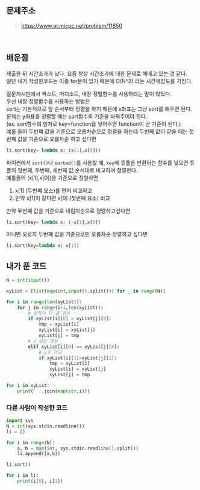 ## 문제주소

> https://www.acmicpc.net/problem/11650

</br>

## 배운점

제출한 뒤 시간초과가 났다. 요즘 항상 시간초과에 대한 문제로 헤매고 있는 것 같다.  
일단 내가 작성한코드는 이중 for문이 있기 때문에 O(N^2) 라는 시간복잡도를 가진다.

질문게시판에서 퀵소트, 머지소트, 내장 정렬함수를 사용하라는 말이 많았다.  
우선 내장 정렬함수를 사용하는 방법은  
sort는 기본적으로 앞 순서부터 정렬을 하기 때문에 x좌표는 그냥 sort를 해주면 된다.  
문제는 y좌표를 정렬할 때는 sort함수의 기준을 바꿔주어야 한다.  
(ex. sort함수의 인자로 key=function을 넣어주면 function이 곧 기준이 된다.)  
예를 들어 두번쨰 값을 기준으로 오름차순으로 정렬을 하는데 두번째 값이 같을 때는 첫번쨰 값을 기준으로 오름차순 하고 싶다면

```py
li.sort(key= lambda x: (x[1],x[0]))
```

파이썬에서 `sort()`나 `sorted()`를 사용할 떄, `key`에 튜플을 반환하는 함수를 넣으면 튜플의 첫번째, 두번째, 세번째 값 순서대로 비교하며 정렬한다.  
예를들어 (x[1],x[0])을 기준으로 정렬하면

1. x[1] (두번쨰 요소)를 먼저 비교하고
2. 만약 x[1]이 같다면 x[0] (첫번쨰 요소) 비교

만약 두번째 값을 기준으로 내림차순으로 정렬하고싶다면

```py
li.sort(key= lambda x: (-x[1],x[0])
```

아니면 오로지 두번쨰 값을 기준으로만 오름차순 정렬하고 싶다면

```py
li.sort(key=lambda x: x[1])
```

## 내가 푼 코드

```py
N = int(input())

xyList = [list(map(int,input().split())) for _ in range(N)]

for i in range(len(xyList)):
    for j in range(i+1,len(xyList)):
        # 앞쪽이 더 클 경우
        if xyList[i][0] > xyList[j][0]:
            tmp = xyList[i]
            xyList[i] = xyList[j]
            xyList[j] = tmp
        # x 같은 경우
        elif xyList[i][0] == xyList[j][0]:
            # y로 비교
            if xyList[i][1]>xyList[j][1]:
                tmp = xyList[i]
                xyList[i] = xyList[j]
                xyList[j] = tmp

for i in xyList:
    print(' '.join(map(str,i)))
```

### 다른 사람이 작성한 코드

```py
import sys
N = int(sys.stdin.readline())
li = []

for i in range(N):
    a, b = map(int, sys.stdin.readline().split())
    li.append([a,b])

li.sort()

for i in li:
    print(i[0], i[1])
```

